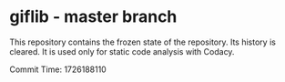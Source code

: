 # giflib - master branch

This repository contains the frozen state of the repository.
Its history is cleared. It is used only for static code
analysis with Codacy.

Commit Time: 1726188110
